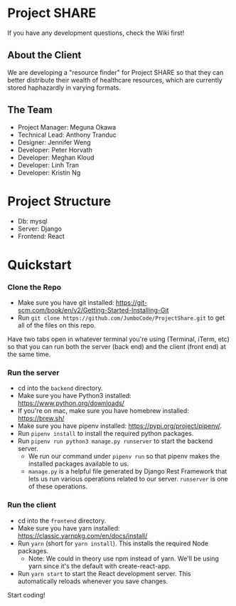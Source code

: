 # Project SHARE

If you have any development questions, check the Wiki first!

## About the Client

We are developing a "resource finder" for Project SHARE so that they can better distribute their wealth of healthcare resources, which are currently stored haphazardly in varying formats. 

## The Team

- Project Manager: Meguna Okawa
- Technical Lead: Anthony Tranduc
- Designer: Jennifer Weng
- Developer: Peter Horvath
- Developer: Meghan Kloud
- Developer: Linh Tran
- Developer: Kristin Ng 


# Project Structure

- Db: mysql 
- Server: Django
- Frontend: React

# Quickstart

### Clone the Repo

- Make sure you have git installed: https://git-scm.com/book/en/v2/Getting-Started-Installing-Git
- Run `git clone https://github.com/JumboCode/ProjectShare.git` to get all of the files on this repo. 

Have two tabs open in whatever terminal you're using (Terminal, iTerm, etc) so that
you can run both the server (back end) and the client (front end) at the same time. 

### Run the server

- cd into the `backend` directory.
- Make sure you have Python3 installed: https://www.python.org/downloads/
- If you're on mac, make sure you have homebrew installed: https://brew.sh/
- Make sure you have pipenv installed: https://pypi.org/project/pipenv/.
- Run `pipenv install` to install the required python packages.
- Run `pipenv run python3 manage.py runserver` to start the backend server.
  - We run our command under `pipenv run` so that pipenv makes the installed packages
  available to us.
  - `manage.py` is a helpful file generated by Django Rest Framework that lets us 
  run various operations related to our server. `runserver` is one of these operations. 

### Run the client

- cd into the `frontend` directory.
- Make sure you have yarn installed: https://classic.yarnpkg.com/en/docs/install/
- Run `yarn` (short for `yarn install`). This installs the required Node packages. 
  - Note: We could in theory use npm instead of yarn. We'll be using yarn since it's the
  default with create-react-app.
- Run `yarn start` to start the React development server. This automatically reloads
  whenever you save changes.

Start coding!

